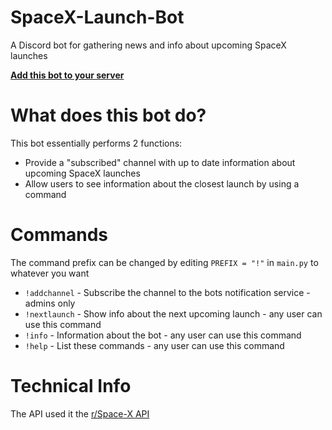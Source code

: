 # SpaceX-Launch-Bot

A Discord bot for gathering news and info about upcoming SpaceX launches

[**Add this bot to your server**](https://discordapp.com/oauth2/authorize?client_id=411618411169447950&scope=bot&permissions=248896)

# What does this bot do?

This bot essentially performs 2 functions:

 - Provide a "subscribed" channel with up to date information about upcoming SpaceX launches
 - Allow users to see information about the closest launch by using a command

# Commands

The command prefix can be changed by editing `PREFIX = "!"` in `main.py` to whatever you want

 - `!addchannel` - Subscribe the channel to the bots notification service - admins only
 - `!nextlaunch` - Show info about the next upcoming launch - any user can use this command
 - `!info` - Information about the bot - any user can use this command
 - `!help` - List these commands - any user can use this command
 
 # Technical Info
 
 The API used it the [r/Space-X API](https://github.com/r-spacex/SpaceX-API)
 
